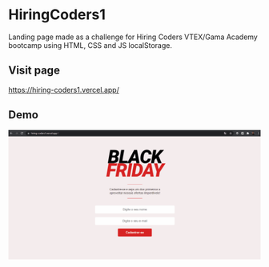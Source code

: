 # HiringCoders1
Landing page made as a challenge for Hiring Coders VTEX/Gama Academy bootcamp using HTML, CSS and JS localStorage.

## Visit page
https://hiring-coders1.vercel.app/

## Demo
![Hiring Coders Landing Page Demo](files/demo.gif)
